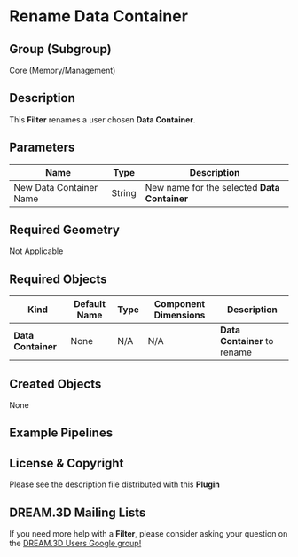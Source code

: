 Rename Data Container 
=============

## Group (Subgroup) ##

Core (Memory/Management)

## Description ##

This **Filter** renames a user chosen **Data Container**.

## Parameters ##

| Name | Type | Description |
|------|------| ----------- |
| New Data Container Name| String | New name for the selected **Data Container** |

## Required Geometry ##

Not Applicable

## Required Objects ##

| Kind | Default Name | Type | Component Dimensions | Description |
|------|--------------|------|----------------------|-------------|
| **Data Container** | None | N/A | N/A | **Data Container** to rename |

## Created Objects ##

None

## Example Pipelines ##



## License & Copyright ##

Please see the description file distributed with this **Plugin**

## DREAM.3D Mailing Lists ##

If you need more help with a **Filter**, please consider asking your question on the [DREAM.3D Users Google group!](https://groups.google.com/forum/?hl=en#!forum/dream3d-users)

